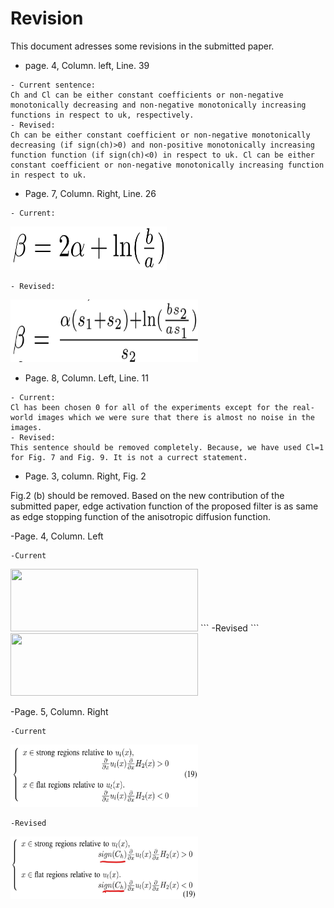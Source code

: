 # Revision
This document adresses some revisions in the submitted paper.
- page. 4, Column. left, Line. 39
```
- Current sentence:
Ch and Cl can be either constant coefficients or non-negative monotonically decreasing and non-negative monotonically increasing functions in respect to uk, respectively.
- Revised:
Ch can be either constant coefficient or non-negative monotonically decreasing (if sign(ch)>0) and non-positive monotonically increasing function function (if sign(ch)<0) in respect to uk. Cl can be either constant coefficient or non-negative monotonically increasing function in respect to uk.
```
- Page. 7, Column. Right, Line. 26
```
- Current:
```
<img src="https://github.com/onionhub/TIP/blob/Drafts/Currentbeta.JPG" width="250" height="70">

```
- Revised:
```
<img src="https://github.com/onionhub/TIP/blob/Drafts/Revisedbeta.JPG" width="300" height="100">

- Page. 8, Column. Left, Line. 11
```
- Current:
Cl has been chosen 0 for all of the experiments except for the real-world images which we were sure that there is almost no noise in the images.
- Revised:
This sentence should be removed completely. Because, we have used Cl=1 for Fig. 7 and Fig. 9. It is not a currect statement.
```
- Page. 3, column. Right, Fig. 2

Fig.2 (b) should be removed.  Based on the new contribution of the submitted paper, edge activation function of the proposed filter is as same as edge stopping function of the anisotropic diffusion function. 

-Page. 4, Column. Left
```
-Current
```
<img src="https://github.com/onionhub/TIP/blob/Drafts/Drafts/Prin-Re1.JPG" width="300" height="100">
```
-Revised
```
<img src="https://github.com/onionhub/TIP/blob/Drafts/Drafts/Prin-Re2-ink.JPG" width="300" height="100">

-Page. 5, Column. Right
```
-Current
```
<img src="https://github.com/onionhub/TIP/blob/Drafts/Drafts/Re-19-1.JPG" width="300" height="100">

```
-Revised
```
<img src="https://github.com/onionhub/TIP/blob/Drafts/Drafts/InkedRe-19-2_ink.JPG" width="300" height="100">
